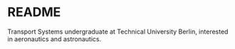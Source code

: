 # README
Transport Systems undergraduate at Technical University Berlin, interested in aeronautics and astronautics.
